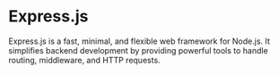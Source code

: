 # Express.js
Express.js is a fast, minimal, and flexible web framework for Node.js. It simplifies backend development by providing powerful tools to handle routing, middleware, and HTTP requests.
